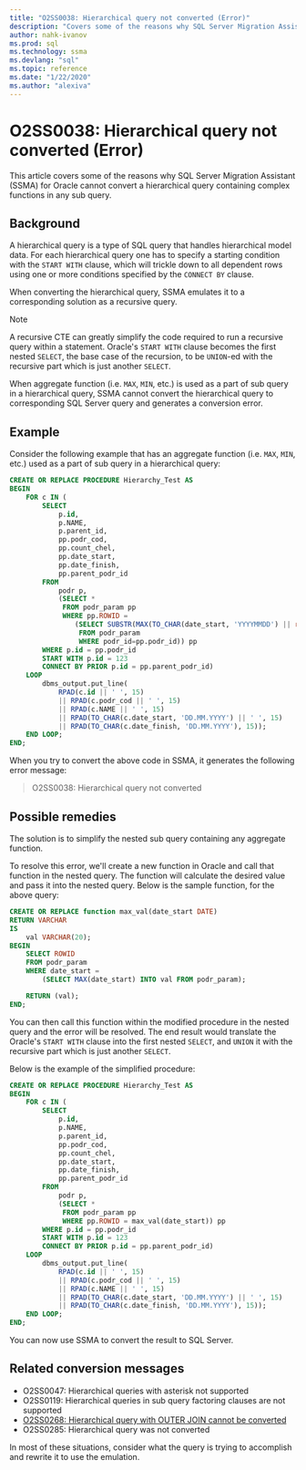 ```yaml
---
title: "O2SS0038: Hierarchical query not converted (Error)"
description: "Covers some of the reasons why SQL Server Migration Assistant (SSMA) for Oracle cannot convert a hierarchical query containing complex functions in any sub query."
author: nahk-ivanov
ms.prod: sql
ms.technology: ssma
ms.devlang: "sql"
ms.topic: reference
ms.date: "1/22/2020"
ms.author: "alexiva"
---
```


# O2SS0038: Hierarchical query not converted (Error)

This article covers some of the reasons why SQL Server Migration Assistant (SSMA) for Oracle cannot convert a hierarchical query containing complex functions in any sub query.

## Background

A hierarchical query is a type of SQL query that handles hierarchical model data. For each hierarchical query one has to specify a starting condition with the `START WITH` clause, which will trickle down to all dependent rows using one or more conditions specified by the `CONNECT BY` clause.

When converting the hierarchical query, SSMA emulates it to a corresponding solution as a recursive query.

> [!NOTE]
> A recursive CTE can greatly simplify the code required to run a recursive query within a statement. Oracle's `START WITH` clause becomes the first nested `SELECT`, the base case of the recursion, to be `UNION`-ed with the recursive part which is just another `SELECT`.

When aggregate function (i.e. `MAX`, `MIN`, etc.) is used as a part of sub query in a hierarchical query, SSMA cannot convert the hierarchical query to corresponding SQL Server query and generates a conversion error.

## Example

Consider the following example that has an aggregate function (i.e. `MAX`, `MIN`, etc.) used as a part of sub query in a hierarchical query:

```sql
CREATE OR REPLACE PROCEDURE Hierarchy_Test AS
BEGIN
    FOR c IN (
        SELECT
            p.id,
            p.NAME,
            p.parent_id,
            pp.podr_cod,
            pp.count_chel,
            pp.date_start,
            pp.date_finish,
            pp.parent_podr_id
        FROM
            podr p,
            (SELECT *
             FROM podr_param pp
             WHERE pp.ROWID =
                (SELECT SUBSTR(MAX(TO_CHAR(date_start, 'YYYYMMDD') || rowid), 9)
                 FROM podr_param
                 WHERE podr_id=pp.podr_id)) pp
        WHERE p.id = pp.podr_id
        START WITH p.id = 123
        CONNECT BY PRIOR p.id = pp.parent_podr_id)
    LOOP
        dbms_output.put_line(
            RPAD(c.id || ' ', 15)
            || RPAD(c.podr_cod || ' ', 15)
            || RPAD(c.NAME || ' ', 15)
            || RPAD(TO_CHAR(c.date_start, 'DD.MM.YYYY') || ' ', 15)
            || RPAD(TO_CHAR(c.date_finish, 'DD.MM.YYYY'), 15));
    END LOOP;
END;
```

When you try to convert the above code in SSMA, it generates the following error message:

> O2SS0038: Hierarchical query not converted

## Possible remedies

The solution is to simplify the nested sub query containing any aggregate function.

To resolve this error, we'll create a new function in Oracle and call that function in the nested query. The function will calculate the desired value and pass it into the nested query. Below is the sample function, for the above query:

```sql
CREATE OR REPLACE function max_val(date_start DATE)
RETURN VARCHAR
IS
    val VARCHAR(20);
BEGIN
    SELECT ROWID
    FROM podr_param
    WHERE date_start =
        (SELECT MAX(date_start) INTO val FROM podr_param);

    RETURN (val);
END;
```

You can then call this function within the modified procedure in the nested query and the error will be resolved. The end result would translate the Oracle's `START WITH` clause into the first nested `SELECT`, and `UNION` it with the recursive part which is just another `SELECT`.

Below is the example of the simplified procedure:

```sql
CREATE OR REPLACE PROCEDURE Hierarchy_Test AS
BEGIN
    FOR c IN (
        SELECT
            p.id,
            p.NAME,
            p.parent_id,
            pp.podr_cod,
            pp.count_chel,
            pp.date_start,
            pp.date_finish,
            pp.parent_podr_id
        FROM
            podr p,
            (SELECT *
             FROM podr_param pp
             WHERE pp.ROWID = max_val(date_start)) pp
        WHERE p.id = pp.podr_id
        START WITH p.id = 123
        CONNECT BY PRIOR p.id = pp.parent_podr_id)
    LOOP
        dbms_output.put_line(
            RPAD(c.id || ' ', 15)
            || RPAD(c.podr_cod || ' ', 15)
            || RPAD(c.NAME || ' ', 15)
            || RPAD(TO_CHAR(c.date_start, 'DD.MM.YYYY') || ' ', 15)
            || RPAD(TO_CHAR(c.date_finish, 'DD.MM.YYYY'), 15));
    END LOOP;
END;
```

You can now use SSMA to convert the result to SQL Server.

## Related conversion messages

* O2SS0047: Hierarchical queries with asterisk not supported
* O2SS0119: Hierarchical queries in sub query factoring clauses are not supported
* [O2SS0268: Hierarchical query with OUTER JOIN cannot be converted](o2ss0268.md)
* O2SS0285: Hierarchical query was not converted

In most of these situations, consider what the query is trying to accomplish and rewrite it to use the emulation.
